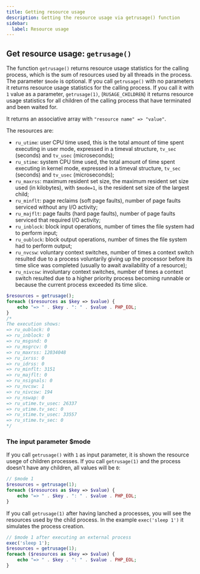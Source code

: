 ```yaml
---
title: Getting resource usage
description: Getting the resource usage via getrusage() function
sidebar:
  label: Resource usage
---
```


## Get resource usage: `getrusage()`

The function `getrusage()` returns resource usage statistics for the calling process, which is the sum of resources used by all threads in the process.
The parameter `$mode` is optional. If you call `getrusage()` with no parameters it returns resource usage statistics for the calling process. If you call it with `1` value as a parameter, `getrusage(1)`, (`RUSAGE_CHILDREN`) it returns resource usage statistics for all children of the calling process that have terminated and been waited for.

It returns an associative array with `"resource name" => "value"`.

The resources are:

- `ru_utime`: user CPU time used, this is the total amount of time spent executing in user mode, expressed in a timeval structure, `tv_sec` (seconds) and `tv_usec` (microseconds);
- `ru_stime`: system CPU time used, the total amount of time spent executing in kernel mode, expressed in a timeval structure, `tv_sec` (seconds) and `tv_usec` (microseconds);
- `ru_maxrss`: maximum resident set size, the maximum resident set size used (in kilobytes), with `$mode=1`, is the resident set size of the largest child;
- `ru_minflt`: page reclaims (soft page faults), number of page faults serviced without any I/O activity;
- `ru_majflt`: page faults (hard page faults), number of page faults serviced that required I/O activity;
- `ru_inblock`: block input operations, number of times the file system had to perform input;
- `ru_oublock`: block output operations, number of times the file system had to perform output;
- `ru_nvcsw`: voluntary context switches, number of times a context switch resulted due to a process voluntarily giving up the processor before its time slice was completed (usually to await availability of a resource);
- `ru_nivcsw`: involuntary context switches, number of times a context switch resulted due to a higher priority process becoming runnable or because the current process exceeded its time slice.


```php
$resources = getrusage();
foreach ($resources as $key => $value) {
    echo "=> " . $key . ": " . $value . PHP_EOL;
}
/*
The execution shows:
=> ru_oublock: 0
=> ru_inblock: 0
=> ru_msgsnd: 0
=> ru_msgrcv: 0
=> ru_maxrss: 12034048
=> ru_ixrss: 0
=> ru_idrss: 0
=> ru_minflt: 3151
=> ru_majflt: 0
=> ru_nsignals: 0
=> ru_nvcsw: 1
=> ru_nivcsw: 194
=> ru_nswap: 0
=> ru_utime.tv_usec: 26337
=> ru_utime.tv_sec: 0
=> ru_stime.tv_usec: 33557
=> ru_stime.tv_sec: 0
*/
```

### The input parameter $mode
If you call `getrusage()` with `1` as input parameter, it is shown the resource usege of children processes.
If you call `getrusage(1)` and the process doesn't have any children, all values will be `0`:
```php
// $mode 1
$resources = getrusage(1);
foreach ($resources as $key => $value) {
    echo "=> " . $key . ": " . $value . PHP_EOL;
}
```
If you call `getrusage(1)` after having lanched a processes, you will see the resources used by the child process.
In the example `exec('sleep 1')` it simulates the process creation.
```php
// $mode 1 after executing an external process
exec('sleep 1');
$resources = getrusage(1);
foreach ($resources as $key => $value) {
    echo "=> " . $key . ": " . $value . PHP_EOL;
}
```

